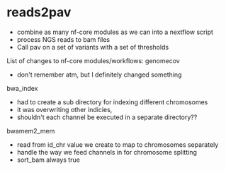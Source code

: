 # reads2pav
- combine as many nf-core modules as we can into a nextflow script
- process NGS reads to bam files
 - Call pav on a set of variants with a set of thresholds


List of changes to nf-core modules/workflows:
genomecov
- don't remember atm, but I definitely changed something

bwa_index
- had to create a sub directory for indexing different chromosomes
- it was overwriting other indicies,
- shouldn't each channel be executed in a separate directory??

bwamem2_mem
- read from id_chr value we create to map to chromosomes separately
- handle the way we feed channels in for chromosome splitting
- sort_bam always true
